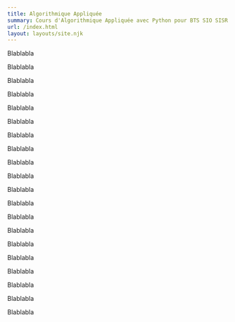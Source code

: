 ```yaml
---
title: Algorithmique Appliquée
summary: Cours d'Algorithmique Appliquée avec Python pour BTS SIO SISR.
url: /index.html
layout: layouts/site.njk
---
```


Blablabla

Blablabla

Blablabla

Blablabla

Blablabla

Blablabla

Blablabla

Blablabla

Blablabla

Blablabla

Blablabla

Blablabla

Blablabla

Blablabla

Blablabla

Blablabla

Blablabla

Blablabla

Blablabla

Blablabla